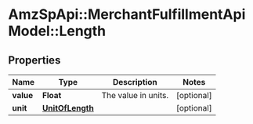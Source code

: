 # AmzSpApi::MerchantFulfillmentApiModel::Length

## Properties
Name | Type | Description | Notes
------------ | ------------- | ------------- | -------------
**value** | **Float** | The value in units. | [optional] 
**unit** | [**UnitOfLength**](UnitOfLength.md) |  | [optional] 


